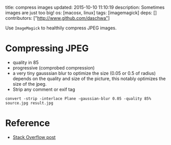 title: compress images
updated: 2015-10-10 11:10:19
description: Sometimes images are just too big!
os: [macosx, linux]
tags: [imagemagick]
deps: []
contributors: ["http://www.github.com/daschwa"] 

Use `ImageMagick` to healthily compress JPEG images.

# Compressing JPEG

- quality in 85
- progressive (comprobed compression)
- a very tiny gausssian blur to optimize the size (0.05 or 0.5 of radius) depends on the quality and size of the picture, this notably optimizes the size of the jpeg.
- Strip any comment or exif tag

```
convert -strip -interlace Plane -gaussian-blur 0.05 -quality 85% source.jpg result.jpg
```

# Reference

- [Stack Overflow post](http://stackoverflow.com/questions/7261855/recommendation-for-compressing-jpg-files-with-imagemagick)
